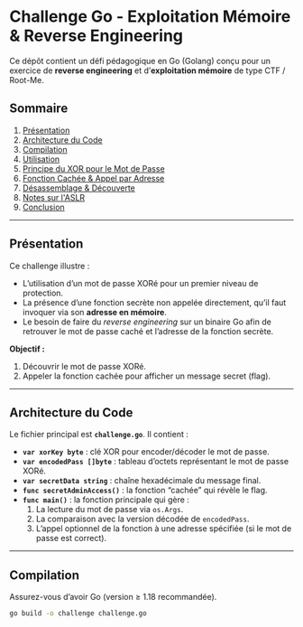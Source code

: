 # Challenge Go - Exploitation Mémoire & Reverse Engineering

Ce dépôt contient un défi pédagogique en Go (Golang) conçu pour un exercice de **reverse engineering** et d’**exploitation mémoire** de type CTF / Root-Me.

## Sommaire
1. [Présentation](#présentation)
2. [Architecture du Code](#architecture-du-code)
3. [Compilation](#compilation)
4. [Utilisation](#utilisation)
5. [Principe du XOR pour le Mot de Passe](#principe-du-xor-pour-le-mot-de-passe)
6. [Fonction Cachée & Appel par Adresse](#fonction-cachée--appel-par-adresse)
7. [Désassemblage & Découverte](#désassemblage--découverte)
8. [Notes sur l'ASLR](#notes-sur-laslr)
9. [Conclusion](#conclusion)

---

## Présentation

Ce challenge illustre :
- L’utilisation d’un mot de passe XORé pour un premier niveau de protection.
- La présence d’une fonction secrète non appelée directement, qu’il faut invoquer via son **adresse en mémoire**.
- Le besoin de faire du *reverse engineering* sur un binaire Go afin de retrouver le mot de passe caché et l’adresse de la fonction secrète.

**Objectif :**
1. Découvrir le mot de passe XORé.
2. Appeler la fonction cachée pour afficher un message secret (flag).

---

## Architecture du Code

Le fichier principal est **`challenge.go`**. Il contient :

- **`var xorKey byte`** : clé XOR pour encoder/décoder le mot de passe.
- **`var encodedPass []byte`** : tableau d’octets représentant le mot de passe XORé.
- **`var secretData string`** : chaîne hexadécimale du message final.
- **`func secretAdminAccess()`** : la fonction “cachée” qui révèle le flag.
- **`func main()`** : la fonction principale qui gère :
    1. La lecture du mot de passe via `os.Args`.
    2. La comparaison avec la version décodée de `encodedPass`.
    3. L’appel optionnel de la fonction à une adresse spécifiée (si le mot de passe est correct).

---

## Compilation

Assurez-vous d’avoir Go (version ≥ 1.18 recommandée).

```bash
go build -o challenge challenge.go

